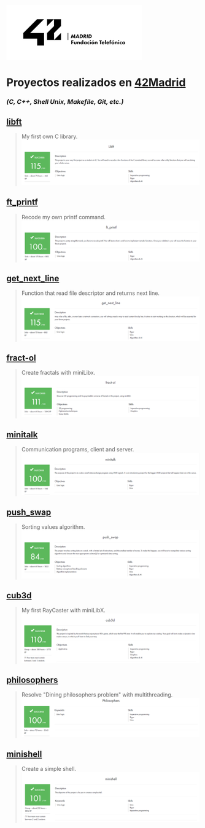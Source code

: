 ![42Madrid](https://github.com/ivanoriola/42/blob/5e158c4529e7a1a53435cfac0ce9b08c21ffa173/logo%2042Madrid.png)

# Proyectos realizados en [42Madrid](https://www.42madrid.com/)
### _(C, C++, Shell Unix, Makefile, Git, etc.)_

## [libft](https://github.com/ivanoriola/42/tree/main/libft)
> My first own C library.
      ![Libft](/images/Libft.png)

## [ft_printf](https://github.com/ivanoriola/42/tree/main/ft_printf)
> Recode my own printf command.
      ![ft_printf](/images/ft_printf.png)

## [get_next_line](https://github.com/ivanoriola/42/tree/main/get_next_line)
> Function that read file descriptor and returns next line.
      ![get_next_line](/images/get_next_line.png)

## [fract-ol](https://github.com/ivanoriola/42/tree/main/fract-ol)
> Create fractals with miniLibx.
      ![fract-ol](/images/fract-ol.png)

## [minitalk](https://github.com/ivanoriola/42/tree/main/minitalk)
> Communication programs, client and server.
      ![minitalk](/images/minitalk.png)

## [push_swap](https://github.com/ivanoriola/42/tree/main/push_swap)
> Sorting values algorithm.
      ![push_swap](/images/push_swap.png)

## [cub3d](https://github.com/ivanoriola/42/tree/main/cub3d)
> My first RayCaster with miniLibX.
      ![cub3d](/images/cub3d.png)

## [philosophers](https://github.com/ivanoriola/42/tree/main/philosophers)
> Resolve "Dining philosophers problem" with multithreading.
      ![philosophers](/images/philosophers.png)

## [minishell](https://github.com/ivanoriola/42/tree/main/minishell)
> Create a simple shell.
      ![minishell](/images/minishell.png)

